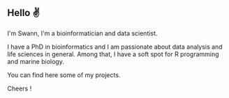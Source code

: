 ## Hello ✌️

I'm Swann, I'm a bioinformatician and data scientist.

I have a PhD in bioinformatics and I am passionate about data analysis and life sciences in general. Among that, I have a soft spot for R programming and marine biology.

You can find here some of my projects.

Cheers !
